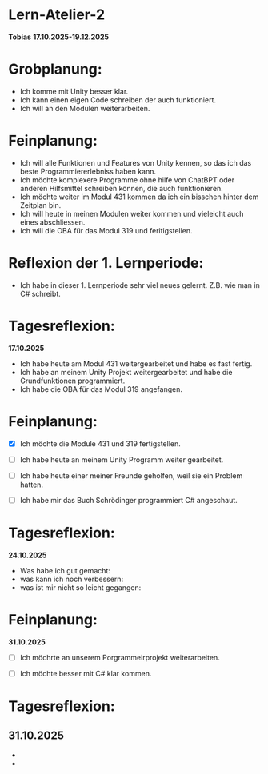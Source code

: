 
# Lern-Atelier-2
**Tobias**
**17.10.2025-19.12.2025**


# Grobplanung:
- Ich komme mit Unity besser klar.
- Ich kann einen eigen Code schreiben der auch funktioniert.
- Ich will an den Modulen weiterarbeiten.


# Feinplanung:
- Ich will alle Funktionen und Features von Unity kennen, so das ich das beste Programmiererlebniss haben kann.
- Ich möchte komplexere Programme ohne hilfe von ChatBPT oder anderen Hilfsmittel schreiben können, die auch funktionieren.
- Ich möchte weiter im Modul 431 kommen da ich ein bisschen hinter dem Zeitplan bin.
- Ich will heute in meinen Modulen weiter kommen und vieleicht auch eines abschliessen.
- Ich will die OBA für das Modul 319  und feritigstellen.


# Reflexion der 1. Lernperiode:
- Ich habe in dieser 1. Lernperiode sehr viel neues gelernt. Z.B. wie man in C# schreibt.


# Tagesreflexion:
**17.10.2025**
- Ich habe heute am Modul 431 weitergearbeitet und habe es fast fertig.
- Ich habe an meinem Unity Projekt weitergearbeitet und habe die Grundfunktionen programmiert.
- Ich habe die OBA für das Modul 319 angefangen.

 # Feinplanung:
 
- [x] Ich möchte die Module 431 und 319 fertigstellen.
- [ ] Ich habe heute an meinem Unity Programm weiter gearbeitet.
- [ ] Ich habe heute einer meiner Freunde geholfen, weil sie ein Problem hatten.
- [ ] Ich habe mir das Buch Schrödinger programmiert C# angeschaut.


# Tagesreflexion:
**24.10.2025**
- Was habe ich gut gemacht: 
- was kann ich noch verbessern: 
- was ist mir nicht so leicht gegangen: 
 

# Feinplanung:
**31.10.2025**
- [ ] Ich möchrte an unserem Porgrammeirprojekt weiterarbeiten.
- [ ] Ich möchte besser mit C# klar kommen.
  
  
# Tagesreflexion:
**31.10.2025**
 -
 -
 -
 


























